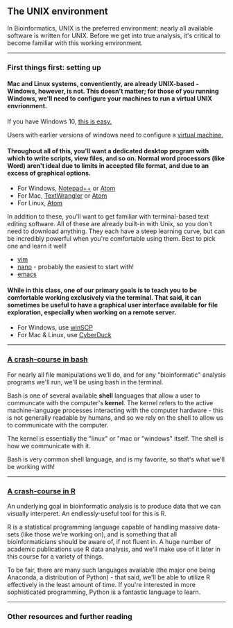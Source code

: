 ## The UNIX environment

In Bioinformatics, UNIX is the preferred environment: nearly all available software is written for UNIX. Before we get into true analysis, it's critical to become familiar with this working environment.

----
### First things first: setting up 

#### Mac and Linux systems, conventiently, are already UNIX-based - Windows, however, is not. This doesn't matter; for those of you running Windows, we'll need to configure your machines to run a virtual UNIX envrionment. 

If you have Windows 10, [this is easy.](https://www.howtogeek.com/249966/how-to-install-and-use-the-linux-bash-shell-on-windows-10/)

Users with earlier versions of windows need to configure a [virtual machine.](https://blog.storagecraft.com/the-dead-simple-guide-to-installing-a-linux-virtual-machine-on-windows/)

#### Throughout all of this, you'll want a dedicated desktop program with which to write scripts, view files, and so on. Normal word processors (like Word) aren't ideal due to limits in accepted file format, and due to an excess of graphical options. 

- For Windows, [Notepad++](https://notepad-plus-plus.org) or [Atom](https://atom.io)
- For Mac, [TextWrangler](http://www.barebones.com/products/bbedit/) or [Atom](https://atom.io)
- For Linux, [Atom](https://atom.io)

In addition to these, you'll want to get familiar with terminal-based text editing software. All of these are already built-in with Unix, so you don't need to download anything. They each have a steep learning curve, but can be incredibly powerful when you're comfortable using them. Best to pick one and learn it well!

- [vim](https://www.vim.org)
- [nano](https://www.nano-editor.org) - probably the easiest to start with!
- [emacs](https://www.gnu.org/software/emacs/)

#### While in this class, one of our primary goals is to teach you to be comfortable working exclusively via the terminal. That said, it can sometimes be useful to have a graphical user interface available for file exploration, especially when working on a remote server. 

- For Windows, use [winSCP](https://winscp.net/eng/download.php)
- For Mac & Linux, use [CyberDuck](https://cyberduck.io)
----

### [A crash-course in bash]()

For nearly all file manipulations we'll do, and for any "bioinformatic" analysis programs we'll run, we'll be using bash in the terminal.

Bash is one of several available **shell** languages that allow a user to communcate with the computer's **kernel**. The kernel refers to the active machine-language processes interacting with the computer hardware - this is not generally readable by humans, and so we rely on the shell to allow us to communicate with the computer. 

The kernel is essentially the "linux" or "mac or "windows" itself. The shell is how we communicate with it.

Bash is very common shell language, and is my favorite, so that's what we'll be working with! 

----

### [A crash-course in R]()

An underlying goal in bioinformatic analysis is to produce data that we can visually interperet. An endlessly-useful tool for this is R.

R is a statistical programming language capable of handling massive data-sets (like those we're working on), and is something that all bioinformaticians should be aware of, if not fluent in. A huge number of academic publications use R data analysis, and we'll make use of it later in this course for a variety of things.

To be fair, there are many such languages available (the major one being Anaconda, a distribution of Python) - that said, we'll be able to utilize R effectively in the least amount of time. If you're interested in more sophisticated programming, Python is a fantastic language to learn. 

----

### Other resources and further reading









